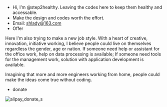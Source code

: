 - Hi, I’m @step2healthy. Leaving the codes here to keep them healthy and accessable.
- Make the design and codes worth the effort.
- Email: shlady@163.com
- Offer

Here I'm also trying to make a new job style. With a heart of creative, innovation, initiative working, I believe people could live on themselves regardless the gender, age or nation. If someone need help or assistant for the office work, help on data processing is available; If someone need tools for the management work, solution with application development is available. 

Imagining that more and more engineers working from home, people could make the ideas come true without coding. 

<!---
step2healthy/step2healthy is a ✨ special ✨ repository because its `README.md` (this file) appears on your GitHub profile.
You can click the Preview link to take a look at your changes.
--->
- donate

![alipay_donate_s](https://user-images.githubusercontent.com/98576100/152725279-189af05c-a42f-421d-9b29-c12495a88cf0.jpg)
